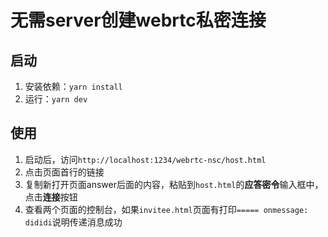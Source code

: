 # 无需server创建webrtc私密连接

## 启动
1. 安装依赖：`yarn install`
2. 运行：`yarn dev`

## 使用
1. 启动后，访问`http://localhost:1234/webrtc-nsc/host.html`  
2. 点击页面首行的链接
3. 复制新打开页面answer后面的内容，粘贴到`host.html`的**应答密令**输入框中，点击**连接**按钮  
4. 查看两个页面的控制台，如果`invitee.html`页面有打印`===== onmessage:  dididi`说明传递消息成功  